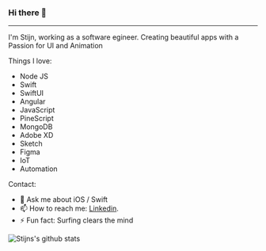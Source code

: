 ### Hi there 👋
----

I'm Stijn, working as a software egineer. Creating beautiful apps with a Passion for UI and Animation

Things I love:
  - Node JS
  - Swift
  - SwiftUI
  - Angular
  - JavaScript
  - PineScript
  - MongoDB
  - Adobe XD
  - Sketch
  - Figma
  - IoT
  - Automation
 
Contact:
  - 💬 Ask me about iOS / Swift
  - 📫 How to reach me: [Linkedin](https://www.linkedin.com/in/sj-kramer/).
  - ⚡ Fun fact: Surfing clears the mind

![Stijns's github stats](https://github-readme-stats.vercel.app/api?username=stijnk008&show_icons=true&theme=react&show_icons=true&count_private=true)

